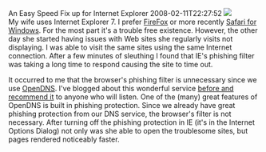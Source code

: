 An Easy Speed Fix up for Internet Explorer
2008-02-11T22:27:52
![](http://www.microsoft.com/library/media/1033/windows/images/products/winfamily/ie/icon_ie7.gif)  
My wife uses Internet Explorer 7. I prefer [FireFox](http://www.mozilla.org/) or more recently [Safari for Windows](http://www.apple.com/safari). For the most part it's a trouble free existence. However, the other day she started having issues with Web sites she regularly visits not displaying. I was able to visit the same sites using the same Internet connection. After a few minutes of sleuthing I found that IE's phishing filter was taking a long time to respond causing the site to time out.  
  
It occurred to me that the browser's phishing filter is unnecessary since we use [OpenDNS](http://opendns.com/). I've blogged about this wonderful service [before and recommend it](http://mike-ward.net/blog?p=38c201ea-9a0b-45f0-8b78-b3db293b355d) to anyone who will listen. One of the (many) great features of OpenDNS is built in phishing protection. Since we already have great phishing protection from our DNS service, the browser's filter is not necessary. After turning off the phishing protection in IE (it's in the Internet Options Dialog) not only was she able to open the troublesome sites, but pages rendered noticeably faster.  
  

